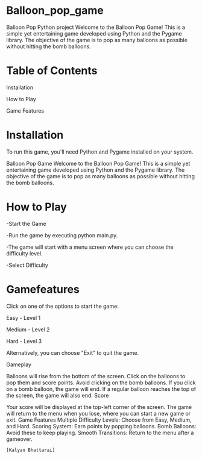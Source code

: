 # Balloon_pop_game
Balloon Pop Python project
Welcome to the Balloon Pop Game! This is a simple yet entertaining game developed using Python and the Pygame library. The objective of the game is to pop as many balloons as possible without hitting the bomb balloons.

# Table of Contents

Installation

How to Play

Game Features


# Installation
To run this game, you'll need Python and Pygame installed on your system.

Balloon Pop Game
Welcome to the Balloon Pop Game! This is a simple yet entertaining game developed using Python and the Pygame library. The objective of the game is to pop as many balloons as possible without hitting the bomb balloons.


# How to Play

-Start the Game

-Run the game by executing python main.py.

-The game will start with a menu screen where you can choose the difficulty level.

-Select Difficulty

# Gamefeatures
Click on one of the options to start the game:

Easy - Level 1

Medium - Level 2

Hard - Level 3

Alternatively, you can choose "Exit" to quit the game.

Gameplay

Balloons will rise from the bottom of the screen.
Click on the balloons to pop them and score points.
Avoid clicking on the bomb balloons. If you click on a bomb balloon, the game will end.
If a regular balloon reaches the top of the screen, the game will also end.
Score

Your score will be displayed at the top-left corner of the screen.
The game will return to the menu when you lose, where you can start a new game or exit.
Game Features
Multiple Difficulty Levels: Choose from Easy, Medium, and Hard.
Scoring System: Earn points by popping balloons.
Bomb Balloons: Avoid these to keep playing.
Smooth Transitions: Return to the menu after a gameover.


`[Kalyan Bhattarai]`
